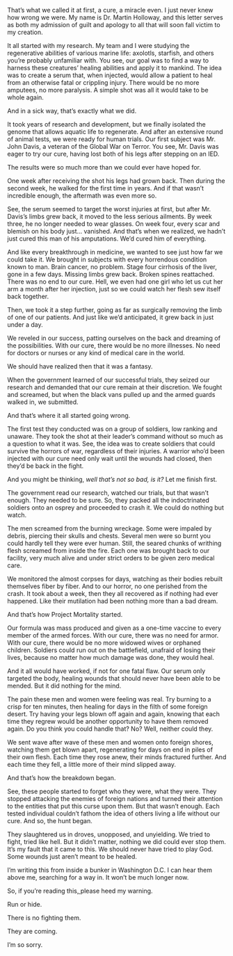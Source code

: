 That’s what we called it at first, a cure, a miracle even. I just never knew how wrong we were. My name is Dr. Martin Holloway, and this letter serves as both my admission of guilt and apology to all that will soon fall victim to my creation.

It all started with my research. My team and I were studying the regenerative abilities of various marine life: axolotls, starfish, and others you’re probably unfamiliar with. You see, our goal was to find a way to harness these creatures’ healing abilities and apply it to mankind. The idea was to create a serum that, when injected, would allow a patient to heal from an otherwise fatal or crippling injury. There would be no more amputees, no more paralysis. A simple shot was all it would take to be whole again.

And in a sick way, that’s exactly what we did.

It took years of research and development, but we finally isolated the genome that allows aquatic life to regenerate. And after an extensive round of animal tests, we were ready for human trials. Our first subject was Mr. John Davis, a veteran of the Global War on Terror. You see, Mr. Davis was eager to try our cure, having lost both of his legs after stepping on an IED.

The results were so much more than we could ever have hoped for.

One week after receiving the shot his legs had grown back. Then during the second week, he walked for the first time in years. And if that wasn’t incredible enough, the aftermath was even more so.

See, the serum seemed to target the worst injuries at first, but after Mr. Davis’s limbs grew back, it moved to the less serious ailments. By week three, he no longer needed to wear glasses. On week four, every scar and blemish on his body just… vanished. And that’s when we realized, we hadn’t just cured this man of his amputations. We’d cured him of everything.

And like every breakthrough in medicine, we wanted to see just how far we could take it. We brought in subjects with every horrendous condition known to man. Brain cancer, no problem. Stage four cirrhosis of the liver, gone in a few days. Missing limbs grew back. Broken spines reattached. There was no end to our cure. Hell, we even had one girl who let us cut her arm a month after her injection, just so we could watch her flesh sew itself back together.

Then, we took it a step further, going as far as surgically removing the limb of one of our patients. And just like we’d anticipated, it grew back in just under a day.

We reveled in our success, patting ourselves on the back and dreaming of the possibilities. With our cure, there would be no more illnesses. No need for doctors or nurses or any kind of medical care in the world.

We should have realized then that it was a fantasy.

When the government learned of our successful trials, they seized our research and demanded that our cure remain at their discretion. We fought and screamed, but when the black vans pulled up and the armed guards walked in, we submitted.

And that’s where it all started going wrong.

The first test they conducted was on a group of soldiers, low ranking and unaware. They took the shot at their leader’s command without so much as a question to what it was. See, the idea was to create soldiers that could survive the horrors of war, regardless of their injuries. A warrior who’d been injected with our cure need only wait until the wounds had closed, then they’d be back in the fight.

And you might be thinking, *well that’s not so bad, is it?* Let me finish first.

The government read our research, watched our trials, but that wasn’t enough. They needed to be sure. So, they packed all the indoctrinated soldiers onto an osprey and proceeded to crash it. We could do nothing but watch.

The men screamed from the burning wreckage. Some were impaled by debris, piercing their skulls and chests. Several men were so burnt you could hardly tell they were ever human. Still, the seared chunks of writhing flesh screamed from inside the fire. Each one was brought back to our facility, very much alive and under strict orders to be given zero medical care.

We monitored the almost corpses for days, watching as their bodies rebuilt themselves fiber by fiber. And to our horror, no one perished from the crash. It took about a week, then they all recovered as if nothing had ever happened. Like their mutilation had been nothing more than a bad dream.

And that’s how Project Mortality started.

Our formula was mass produced and given as a one-time vaccine to every member of the armed forces. With our cure, there was no need for armor. With our cure, there would be no more widowed wives or orphaned children. Soldiers could run out on the battlefield, unafraid of losing their lives, because no matter how much damage was done, they would heal.

And it all would have worked, if not for one fatal flaw. Our serum only targeted the body, healing wounds that should never have been able to be mended. But it did nothing for the mind.

The pain these men and women were feeling was real. Try burning to a crisp for ten minutes, then healing for days in the filth of some foreign desert. Try having your legs blown off again and again, knowing that each time they regrew would be another opportunity to have them removed again. Do you think you could handle that? No? Well, neither could they.

We sent wave after wave of these men and women onto foreign shores, watching them get blown apart, regenerating for days on end in piles of their own flesh. Each time they rose anew, their minds fractured further. And each time they fell, a little more of their mind slipped away.

And that’s how the breakdown began.

See, these people started to forget who they were, what they were. They stopped attacking the enemies of foreign nations and turned their attention to the entities that put this curse upon them. But that wasn’t enough. Each tested individual couldn’t fathom the idea of others living a life without our cure. And so, the hunt began.

They slaughtered us in droves, unopposed, and unyielding. We tried to fight, tried like hell. But it didn’t matter, nothing we did could ever stop them. It’s my fault that it came to this. We should never have tried to play God. Some wounds just aren’t meant to be healed.

I’m writing this from inside a bunker in Washington D.C. I can hear them above me, searching for a way in. It won’t be much longer now.

So, if you’re reading this[, ]()please heed my warning.

Run or hide.

There is no fighting them.

They are coming.

I’m so sorry.